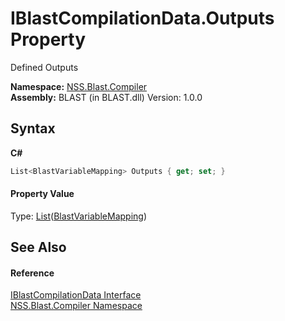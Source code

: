 # IBlastCompilationData.Outputs Property 
 

Defined Outputs

**Namespace:**&nbsp;<a href="N_NSS_Blast_Compiler">NSS.Blast.Compiler</a><br />**Assembly:**&nbsp;BLAST (in BLAST.dll) Version: 1.0.0

## Syntax

**C#**<br />
``` C#
List<BlastVariableMapping> Outputs { get; set; }
```


#### Property Value
Type: <a href="https://docs.microsoft.com/dotnet/api/system.collections.generic.list-1" target="_blank" rel="noopener noreferrer">List</a>(<a href="T_NSS_Blast_BlastVariableMapping">BlastVariableMapping</a>)

## See Also


#### Reference
<a href="T_NSS_Blast_Compiler_IBlastCompilationData">IBlastCompilationData Interface</a><br /><a href="N_NSS_Blast_Compiler">NSS.Blast.Compiler Namespace</a><br />